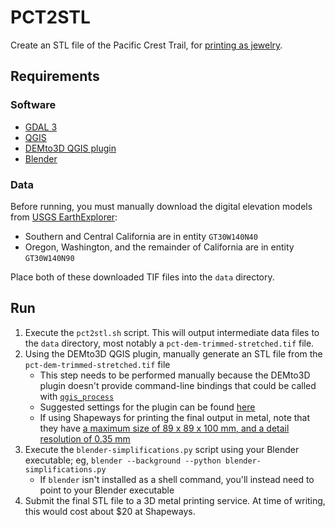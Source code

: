 # PCT2STL

Create an STL file of the Pacific Crest Trail, for [printing as jewelry](https://www.shapeways.com/business/metal-3d-printing).

## Requirements

### Software

- [GDAL 3](https://gdal.org)
- [QGIS](https://www.qgis.org/en/site/)
- [DEMto3D QGIS plugin](https://demto3d.com/en/)
- [Blender](https://www.blender.org)

### Data

Before running, you must manually download the digital elevation models from [USGS EarthExplorer](https://earthexplorer.usgs.gov):

- Southern and Central California are in entity `GT30W140N40`
- Oregon, Washington, and the remainder of California are in entity `GT30W140N90`

Place both of these downloaded TIF files into the `data` directory.

## Run

1. Execute the `pct2stl.sh` script. This will output intermediate data files to the `data` directory, most notably a `pct-dem-trimmed-stretched.tif` file.
1. Using the DEMto3D QGIS plugin, manually generate an STL file from the `pct-dem-trimmed-stretched.tif` file
    - This step needs to be performed manually because the DEMto3D plugin doesn't provide command-line bindings that could be called with [`qgis_process`](https://docs.qgis.org/latest/en/docs/user_manual/processing/standalone.html)
    - Suggested settings for the plugin can be found [here](https://edutechwiki.unige.ch/en/3D_printing_of_digital_elevation_models_with_QGIS#Procedure_for_using_DEMto3D)
    - If using Shapeways for printing the final output in metal, note that they have [a maximum size of 89 x 89 x 100 mm, and a detail resolution of 0.35 mm](https://www.shapeways.com/materials/brass)
1. Execute the `blender-simplifications.py` script using your Blender executable; eg, `blender --background --python blender-simplifications.py`
    - If `blender` isn't installed as a shell command, you'll instead need to point to your Blender executable
1. Submit the final STL file to a 3D metal printing service. At time of writing, this would cost about $20 at Shapeways.

